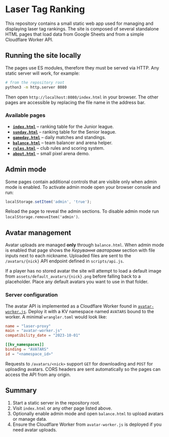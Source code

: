 # Laser Tag Ranking

This repository contains a small static web app used for managing and displaying laser tag rankings. The site is composed of several standalone HTML pages that load data from Google Sheets and from a simple Cloudflare Worker API.

## Running the site locally

The pages use ES modules, therefore they must be served via HTTP. Any static server will work, for example:

```bash
# from the repository root
python3 -m http.server 8080
```

Then open `http://localhost:8080/index.html` in your browser. The other pages are accessible by replacing the file name in the address bar.

### Available pages

- **[`index.html`](index.html)** – ranking table for the Junior league.
- **[`sunday.html`](sunday.html)** – ranking table for the Senior league.
- **[`gameday.html`](gameday.html)** – daily matches and standings.
- **[`balance.html`](balance.html)** – team balancer and arena helper.
- **[`rules.html`](rules.html)** – club rules and scoring system.
- **[`about.html`](about.html)** – small pixel arena demo.

## Admin mode

Some pages contain additional controls that are visible only when admin mode is enabled. To activate admin mode open your browser console and run:

```javascript
localStorage.setItem('admin', 'true');
```

Reload the page to reveal the admin sections. To disable admin mode run `localStorage.removeItem('admin')`.

## Avatar management

Avatar uploads are managed **only** through `balance.html`. When admin mode is enabled that page shows the *Керування аватарами* section with file inputs next to each nickname. Uploaded files are sent to the `/avatars/{nick}` API endpoint defined in `scripts/api.js`.

If a player has no stored avatar the site will attempt to load a default image from `assets/default_avatars/{nick}.png` before falling back to a placeholder. Place any default avatars you want to use in that folder.

### Server configuration

The avatar API is implemented as a Cloudflare Worker found in [`avatar-worker.js`](avatar-worker.js). Deploy it with a KV namespace named `AVATARS` bound to the worker. A minimal `wrangler.toml` would look like:

```toml
name = "laser-proxy"
main = "avatar-worker.js"
compatibility_date = "2023-10-01"

[[kv_namespaces]]
binding = "AVATARS"
id = "<namespace_id>"
```

Requests to `/avatars/<nick>` support `GET` for downloading and `POST` for uploading avatars. CORS headers are sent automatically so the pages can access the API from any origin.

## Summary

1. Start a static server in the repository root.
2. Visit `index.html` or any other page listed above.
3. Optionally enable admin mode and open `balance.html` to upload avatars or manage data.
4. Ensure the Cloudflare Worker from `avatar-worker.js` is deployed if you need avatar uploads.
